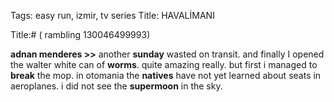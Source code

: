 Tags: easy run, izmir, tv series
Title: HAVALİMANI
  
Title:# ( rambling 130046499993)  
  
**adnan menderes >>** another **sunday** wasted on transit. and finally I opened the walter white can of **worms**. quite amazing really. but first i managed to **break** the mop. in otomania the **natives** have not yet learned about seats in aeroplanes. i did not see the **supermoon** in the sky.